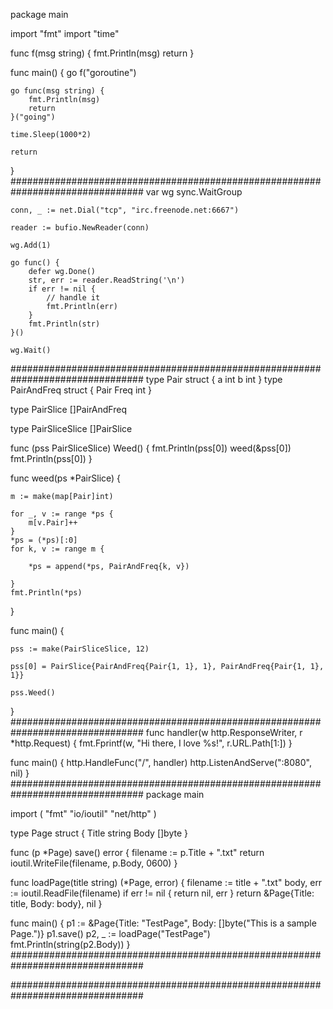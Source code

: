 package main

import "fmt"
import "time"

func f(msg string) {
    fmt.Println(msg)
    return
}

func main() {
    go f("goroutine")

    go func(msg string) {
        fmt.Println(msg)
        return
    }("going")

    time.Sleep(1000*2)

    return
}
################################################################################
    var wg sync.WaitGroup
    
    conn, _ := net.Dial("tcp", "irc.freenode.net:6667")

    reader := bufio.NewReader(conn)
    
    wg.Add(1)
    
    go func() {
        defer wg.Done()
        str, err := reader.ReadString('\n')
        if err != nil {
            // handle it
            fmt.Println(err)
        }
        fmt.Println(str)
    }()

    wg.Wait()
################################################################################
type Pair struct {
	a int
	b int
}
type PairAndFreq struct {
	Pair
	Freq int
}

type PairSlice []PairAndFreq

type PairSliceSlice []PairSlice

func (pss PairSliceSlice) Weed() {
	fmt.Println(pss[0])
	weed(&pss[0])
	fmt.Println(pss[0])
}

func weed(ps *PairSlice) {

	m := make(map[Pair]int)

	for _, v := range *ps {
		m[v.Pair]++
	}
	*ps = (*ps)[:0]
	for k, v := range m {

		*ps = append(*ps, PairAndFreq{k, v})

	}
	fmt.Println(*ps)
}

func main() {

	pss := make(PairSliceSlice, 12)

	pss[0] = PairSlice{PairAndFreq{Pair{1, 1}, 1}, PairAndFreq{Pair{1, 1}, 1}}

	pss.Weed()
}
################################################################################
func handler(w http.ResponseWriter, r *http.Request) {
    fmt.Fprintf(w, "Hi there, I love %s!", r.URL.Path[1:])
}

func main() {
    http.HandleFunc("/", handler)
    http.ListenAndServe(":8080", nil)
}
################################################################################
package main

import (
	"fmt"
	"io/ioutil"
	"net/http"
)

type Page struct {
    Title string
    Body  []byte
}

func (p *Page) save() error {
    filename := p.Title + ".txt"
    return ioutil.WriteFile(filename, p.Body, 0600)
}

func loadPage(title string) (*Page, error) {
    filename := title + ".txt"
    body, err := ioutil.ReadFile(filename)
    if err != nil {
        return nil, err
    }
    return &Page{Title: title, Body: body}, nil
}

func main() {
    p1 := &Page{Title: "TestPage", Body: []byte("This is a sample Page.")}
    p1.save()
    p2, _ := loadPage("TestPage")
    fmt.Println(string(p2.Body))
}
################################################################################



################################################################################

























